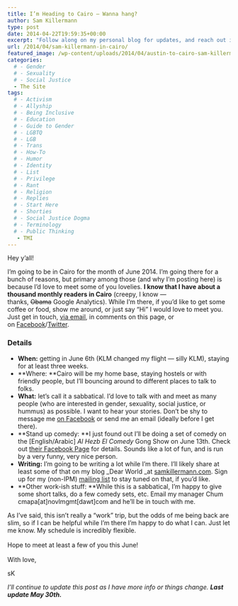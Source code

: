 ```yaml
---
title: I’m Heading to Cairo — Wanna hang?
author: Sam Killermann
type: post
date: 2014-04-22T19:59:35+00:00
excerpt: "Follow along on my personal blog for updates, and reach out if you're in the area."
url: /2014/04/sam-killermann-in-cairo/
featured_image: /wp-content/uploads/2014/04/austin-to-cairo-sam-killermann-june.jpg
categories: 
  # - Gender
  # - Sexuality
  # - Social Justice
  - The Site
tags:
  # - Activism
  # - Allyship
  # - Being Inclusive
  # - Education
  # - Guide to Gender
  # - LGBTQ
  # - LGB
  # - Trans
  # - How-To
  # - Humor
  # - Identity
  # - List
  # - Privilege
  # - Rant
  # - Religion
  # - Replies
  # - Start Here
  # - Shorties
  # - Social Justice Dogma
  # - Terminology
  # - Public Thinking
   - TMI
---
```

Hey y&#8217;all!

I&#8217;m going to be in Cairo for the month of June 2014. I&#8217;m going there for a bunch of reasons, but primary among those (and why I&#8217;m posting here) is because I&#8217;d love to meet some of you lovelies. **I know that I have about a thousand monthly readers in Cairo** (creepy, I know &#8212; thanks, <del>Obama</del> Google Analytics). While I&#8217;m there, if you&#8217;d like to get some coffee or food, show me around, or just say &#8220;Hi&#8221; I would love to meet you. Just get in touch, [via email][1], in comments on this page, or on [Facebook][2]/[Twitter][3].

### **Details**

  * **When:** getting in June 6th (KLM changed my flight &#8212; silly KLM), staying for at least three weeks.
  * **Where: **Cairo will be my home base, staying hostels or with friendly people, but I&#8217;ll bouncing around to different places to talk to folks.
  * **What:** let&#8217;s call it a sabbatical. I&#8217;d love to talk with and meet as many people (who are interested in gender, sexuality, social justice, or hummus) as possible. I want to hear your stories. Don&#8217;t be shy to message me [on Facebook][2] or send me an email (ideally before I get there).
  * **Stand up comedy: **I just found out I&#8217;ll be doing a set of comedy on the [English/Arabic] _Al Hezb El Comedy_ Gong Show on June 13th. Check out [their Facebook Page][4] for details. Sounds like a lot of fun, and is run by a very funny, very nice person.
  * **Writing:** I&#8217;m going to be writing a lot while I&#8217;m there. I&#8217;ll likely share at least some of that on my blog _Dear World _at [samkillermann.com][5]. Sign up for my (non-IPM) [mailing list][6] to stay tuned on that, if you&#8217;d like.
  * **Other work-ish stuff: **While this is a sabbatical, I&#8217;m happy to give some short talks, do a few comedy sets, etc. Email my manager Chum cmapa[at]novlmgmt[dawt]com and he&#8217;ll be in touch with me.

As I&#8217;ve said, this isn&#8217;t really a &#8220;work&#8221; trip, but the odds of me being back are slim, so if I can be helpful while I&#8217;m there I&#8217;m happy to do what I can. Just let me know. My schedule is incredibly flexible.

<span style="line-height: 1.5em;">Hope to meet at least a few of you this June!</span>

With love,

sK

<address>
  I&#8217;ll continue to update this post as I have more info or things change. <strong>Last update May 30th. </strong>
</address>

 [1]: /contact/ "Contact"
 [2]: http://facebook.com/metrosam
 [3]: http://twitter.com/killermann
 [4]: https://www.facebook.com/alhezbelcomedy
 [5]: http://samkillermann.com
 [6]: http://eepurl.com/HVL7X